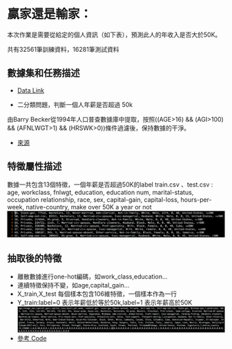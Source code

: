 # 贏家還是輸家：

本次作業是需要從給定的個人資訊（如下表），預測此人的年收入是否大於50K。

共有32561筆訓練資料，16281筆測試資料

## 數據集和任務描述

- [Data Link](https://drive.google.com/file/d/0B8Si647wj9ZoTE9uQzAwR0M5ZkU/view?usp=sharing)

- 二分類問題，判斷一個人年薪是否超過 50k

由Barry Becker從1994年人口普查數據庫中提取，按照((AGE>16) && (AGI>100) && (AFNLWGT>1) && (HRSWK>0))條件過濾後，保持數據的干淨。

- [來源](https://archive.ics.uci.edu/ml/datasets/Adult)

## 特徵屬性描述
數據一共包含13個特徵，一個年薪是否超過50K的label
train.csv 、test.csv :
age, workclass, fnlwgt, education, education num, marital-status, occupation
relationship, race, sex, capital-gain, capital-loss, hours-per-week,
native-country, make over 50K a year or not
![12-1](./res/chapter12-1.png)

## 抽取後的特徵
- 離散數據進行one-hot編碼，如work_class,education...
- 連續特徵保持不變，如age,capital_gain...
- X_train,X_test 每個樣本包含106維特徵，一個樣本作為一行
- Y_train:label=0 表示年薪低於等於50k,label=1 表示年薪高於50K
![12-2](./res/chapter12-2.png)
- [參考 Code](https://github.com/orbxball/ML2017/tree/master/hw2)

